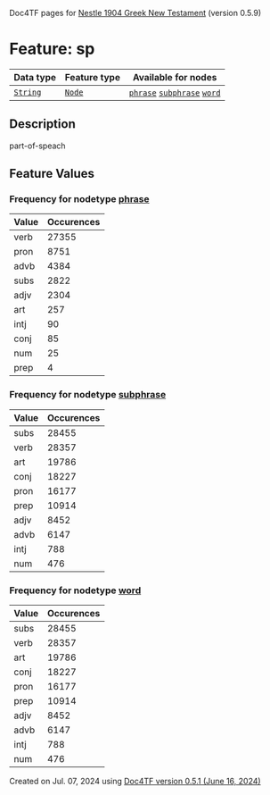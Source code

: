 Doc4TF pages for [Nestle 1904 Greek New Testament](https://github.com/saulocantanhede/tfgreek2/tree/0158b08039fb672626b3f9c2774f4d97120826fb/tf) (version 0.5.9)
# Feature: sp
Data type|Feature type|Available for nodes
---|---|---
[`String`](featuresbydatatype.md#string)|[`Node`](featuresbytype.md#node)| [`phrase`](featuresbynodetype.md#phrase)  [`subphrase`](featuresbynodetype.md#subphrase)  [`word`](featuresbynodetype.md#word) 
## Description
part-of-speach
## Feature Values
### Frequency for nodetype [phrase](featuresbynodetype.md#phrase)
Value|Occurences
---|---
verb|27355
pron|8751
advb|4384
subs|2822
adjv|2304
art|257
intj|90
conj|85
num|25
prep|4
### Frequency for nodetype [subphrase](featuresbynodetype.md#subphrase)
Value|Occurences
---|---
subs|28455
verb|28357
art|19786
conj|18227
pron|16177
prep|10914
adjv|8452
advb|6147
intj|788
num|476
### Frequency for nodetype [word](featuresbynodetype.md#word)
Value|Occurences
---|---
subs|28455
verb|28357
art|19786
conj|18227
pron|16177
prep|10914
adjv|8452
advb|6147
intj|788
num|476
 

Created on Jul. 07, 2024 using [Doc4TF version 0.5.1 (June 16, 2024)](https://github.com/tonyjurg/Doc4TF/blob/main/CreateFeatureDoc.ipynb) 